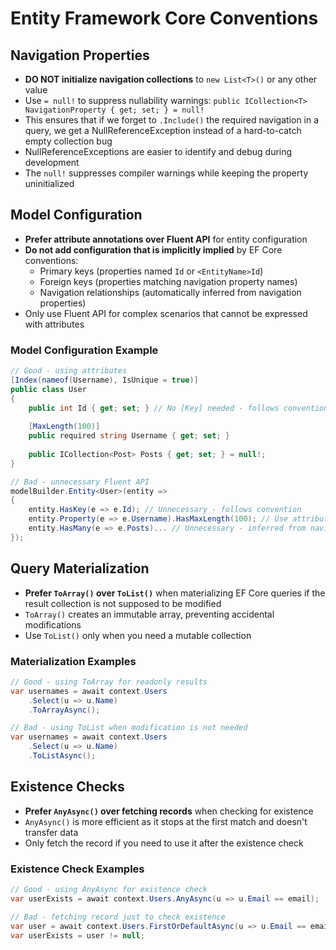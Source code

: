 # Entity Framework Core Conventions

## Navigation Properties
- **DO NOT initialize navigation collections** to `new List<T>()` or any other value
- Use `= null!` to suppress nullability warnings: `public ICollection<T> NavigationProperty { get; set; } = null!`
- This ensures that if we forget to `.Include()` the required navigation in a query, we get a NullReferenceException instead of a hard-to-catch empty collection bug
- NullReferenceExceptions are easier to identify and debug during development
- The `null!` suppresses compiler warnings while keeping the property uninitialized

## Model Configuration
- **Prefer attribute annotations over Fluent API** for entity configuration
- **Do not add configuration that is implicitly implied** by EF Core conventions:
  - Primary keys (properties named `Id` or `<EntityName>Id`)
  - Foreign keys (properties matching navigation property names)
  - Navigation relationships (automatically inferred from navigation properties)
- Only use Fluent API for complex scenarios that cannot be expressed with attributes

### Model Configuration Example
```csharp
// Good - using attributes
[Index(nameof(Username), IsUnique = true)]
public class User
{
    public int Id { get; set; } // No [Key] needed - follows convention
    
    [MaxLength(100)]
    public required string Username { get; set; }
    
    public ICollection<Post> Posts { get; set; } = null!;
}

// Bad - unnecessary Fluent API
modelBuilder.Entity<User>(entity =>
{
    entity.HasKey(e => e.Id); // Unnecessary - follows convention
    entity.Property(e => e.Username).HasMaxLength(100); // Use attribute instead
    entity.HasMany(e => e.Posts)... // Unnecessary - inferred from navigation
});
```

## Query Materialization
- **Prefer `ToArray()` over `ToList()`** when materializing EF Core queries if the result collection is not supposed to be modified
- `ToArray()` creates an immutable array, preventing accidental modifications
- Use `ToList()` only when you need a mutable collection

### Materialization Examples
```csharp
// Good - using ToArray for readonly results
var usernames = await context.Users
    .Select(u => u.Name)
    .ToArrayAsync();

// Bad - using ToList when modification is not needed
var usernames = await context.Users
    .Select(u => u.Name)
    .ToListAsync();
```

## Existence Checks
- **Prefer `AnyAsync()` over fetching records** when checking for existence
- `AnyAsync()` is more efficient as it stops at the first match and doesn't transfer data
- Only fetch the record if you need to use it after the existence check

### Existence Check Examples
```csharp
// Good - using AnyAsync for existence check
var userExists = await context.Users.AnyAsync(u => u.Email == email);

// Bad - fetching record just to check existence
var user = await context.Users.FirstOrDefaultAsync(u => u.Email == email);
var userExists = user != null;
```

